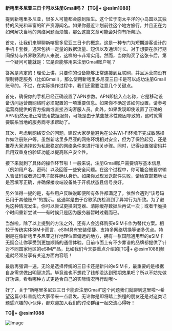 **新喀里多尼亚三日卡可以注册Gmail吗？【TG💪+ @esim1088】**

提到新喀里多尼亚，很多人可能都会感到陌生。这个位于南太平洋的小岛国以其独特的风光和丰富的矿产资源闻名。如果你最近计划前往这个地方旅行，并且正在为如何解决当地的网络问题而烦恼，那么这篇文章可能会对你有所帮助。

首先，让我们来聊聊新喀里多尼亚三日卡的概念。这是一种专门为短期游客设计的手机卡套餐，通常包括一定量的数据流量、短信以及通话时长。对于想要在旅行期间保持与外界联系的人来说，这样的卡非常实用。然而，当你购买了这张卡后，第一个疑问可能就是：它是否能够用来注册Gmail账户呢？

答案是肯定的！理论上讲，只要你的设备能够正常连接到互联网，并且运营商没有限制特定服务（比如Gmail），那么使用新喀里多尼亚三日卡是可以成功注册Gmail账号的。不过，在实际操作过程中，我们还需要注意几个关键点。

首先，确保你的手机已经正确设置了APN参数。APN即接入点名称，它是移动设备访问运营商网络时必须配置的一项重要信息。如果你不确定该如何设置，请参考运营商提供的官方指南或直接咨询客服人员。此外，如果发现即使设置了正确的APN仍然无法正常使用数据服务，可能是由于某些技术性原因导致的，这时就需要联系当地的服务商寻求帮助了。

其次，考虑到网络安全的问题，建议大家尽量避免在公共Wi-Fi环境下完成敏感操作如注册账户等。虽然新喀里多尼亚的网络环境相对安全，但为了保险起见，还是推荐大家选择较为私密稳定的网络条件来进行相关步骤。同时，记得设置强密码并启用双重身份验证功能以提高账户安全性。

接下来就到了具体的操作环节啦！一般来说，注册Gmail账户需要填写基本信息（例如用户名、密码）以及回答一些安全问题。在这个过程中，你可能会被要求输入验证码或者通过电子邮件确认身份。如果你发现发送邮件失败，请检查邮箱地址是否填写正确，并确保接收端设备处于开机状态且信号良好。

另外值得一提的是，有些用户反映说即便所有条件都满足了，依然会遇到“该号码已用于其他账户”的提示。这通常是由于谷歌系统检测到了异常行为所致。为了避免这种情况发生，你可以尝试更换浏览器、清除缓存数据后再试一次；或者干脆换个时间重新尝试——有时候只是因为服务器暂时过载而已。

当然啦，除了以上提到的方法之外，还有人会选择购买eSIM卡作为替代方案。相较于传统实体SIM卡而言，eSIM具有安装便捷、支持多网络切换等诸多优点。特别是在像新喀里多尼亚这样地理位置偏远的地方，拥有一张国际通用型的eSIM卡无疑会让你享受到更加顺畅的通信体验。目前市面上有不少靠谱的品牌都提供了针对不同国家地区的eSIM产品，比如我们今天要重点介绍的[TG💪+ @esim1088]频道就经常分享有关这方面内容哦！

最后再强调一遍，无论是选择传统的三日卡还是新兴的eSIM卡，最重要的是根据自身需求做出明智决策。毕竟谁也不想花了钱却没达到预期效果吧？所以不妨先做好功课，看看哪种方式更适合自己的实际情况再行动哦～

好了，关于“新喀里多尼亚三日卡能否注册Gmail”这个问题我们就聊到这里啦～希望这篇小科普能给大家带来一点启发。无论你是即将踏上旅程的朋友还是对这类话题感兴趣的小伙伴，都欢迎加入我们的讨论群组一起交流心得呀！

**TG💪+ @esim1088**

![Image](https://i.postimg.cc/4NQfJmqS/Snipaste-2025-05-13-00-14-12.png)